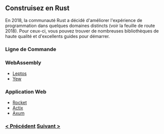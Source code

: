 ## Construisez en Rust

En 2018, la communauté Rust a décidé d'améliorer l'expérience de programmation dans quelques domaines distincts (voir la
feuille de route 2018). Pour ceux-ci, vous pouvez trouver de nombreuses bibliothèques de haute qualité et d'excellents
guides pour démarrer.

### Ligne de Commande

### WebAssembly
- [Leptos](https://leptos.dev/)
- [Yew](https://yew.rs/)

### Application Web
- [Rocket](https://rocket.rs/)
- [Actix](https://actix.rs/)
- [Axum](https://docs.rs/axum/latest/axum/)

### [< Précédent](./4-whyRust.md) [Suivant >](./6-Diff_rust_Python.md)
